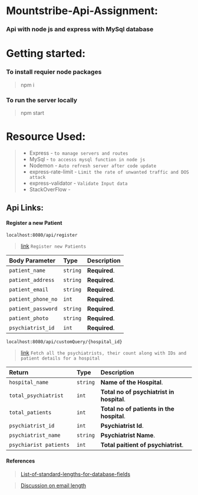 # Mountstribe-Api-Assignment:
### Api with node js and express with MySql database

# Getting started:
### To install requier node packages 
> npm i
### To run the server locally 
> npm start

# Resource Used:
> * Express - `to manage servers and routes`
> * MySql -  `to accesss mysql function in node js`
> * Nodemon -  `Auto refresh server after code update`
> * express-rate-limit -  `Limit the rate of unwanted traffic and DOS attack`
> * express-validator -  `Validate Input data`
> * StackOverFlow - 

## Api Links:
#### Register a new Patient  
```http
localhost:8080/api/register
```
> [link](http://localhost:8080/api/register) `Register new Patients`


| Body Parameter | Type     | Description                |
| :-------- | :------- | :------------------------- |
| `patient_name` | `string` | **Required**.|
| `patient_address` | `string` | **Required**.|
| `patient_email` | `string` | **Required**.|
| `patient_phone_no` | `int` | **Required**.|
| `patient_password` | `string` | **Required**.|
| `patient_photo` | `string` | **Required**.|
| `psychiatrist_id` | `int` | **Required**.|

```http
localhost:8080/api/customQuery/{hospital_id}
```
 > [link](http://localhost:8080/api/customQuery/2) `Fetch all the psychiatrists, their count along with IDs and patient details for a hospital`


| Return | Type     | Description                |
| :-------- | :------- | :------------------------- |
| `hospital_name` | `string` | **Name of the Hospital**.|
| `total_psychiatrist` | `int` | **Total no of psychiatrist in hospital**.|
| `total_patients` | `int` | **Total no of patients in the hospital**.|
| `psychiatrist_id` | `int` | **Psychiatrist Id**.|
| `psychiatrist_name` | `string` | **Psychiatrist Name**.|
| `psychiarist patients ` | `int` | **Total paitient of psychiatrist**.|

#### References
> [List-of-standard-lengths-for-database-fields](https://stackoverflow.com/questions/20958/list-of-standard-lengths-for-database-fields)

> [Discussion on email length](https://stackoverflow.com/questions/1297272/how-long-should-sql-email-fields-be)